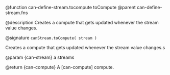 @function can-define-stream.tocompute toCompute
@parent can-define-stream.fns


@description Creates a compute that gets updated whenever the stream value changes.

@signature `canStream.toCompute( stream )`

Creates a compute that gets updated whenever the stream value changes.s

@param {can-stream} a streams

@return {can-compute} A [can-compute] compute.
